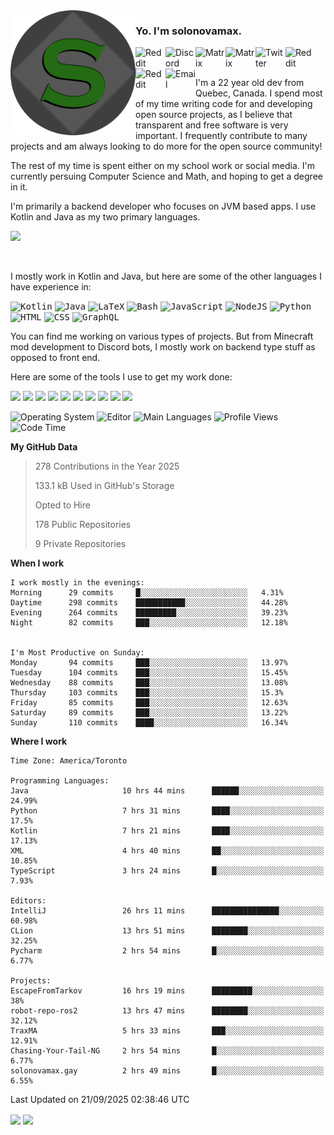 <img align="left" alt="Avatar" width="200px" src="https://raw.githubusercontent.com/solonovamax/solonovamax/main/solonovamax-circle.png" />

### Yo. I'm solonovamax.

<a href="https://gitlab.com/solonovamax">
    <img align="left" alt="Reddit" width="48px" src="https://img.icons8.com/color/2x/gitlab.png">
</a>

<a href="https://discord.solonovamax.gay">
    <img align="left" alt="Discord" width="48px" src="https://img.icons8.com/color/2x/discord-logo.png">
</a>

<a href="https://matrix.to/#/@solonovamax:matrix.org?#gh-light-mode-only">
    <img align="left" alt="Matrix" width="48px" src="https://img.icons8.com/000000/material/2x/matrix-logo.png">
</a>
<a href="https://matrix.to/#/@solonovamax:matrix.org?#gh-dark-mode-only">
    <img align="left" alt="Matrix" width="48px" src="https://img.icons8.com/FFFFFF/material/2x/matrix-logo.png">
</a>

<a href="https://twitter.com/solonovamax">
    <img align="left" alt="Twitter" width="48px" src="https://img.icons8.com/color/2x/twitter.png">
</a>

<!-- <a href="https://twitch.tv/solonovamax">
    <img align="left" alt="Twitch" width="48px" src="https://img.icons8.com/color/2x/twitch.png">
</a> -->

<a href="https://reddit.com/u/solonovamax">
    <img align="left" alt="Reddit" width="48px" src="https://img.icons8.com/color/2x/reddit.png">
</a>

<a href="https://www.youtube.com/channel/UCTxCeyGu41WfEBT8mXpjHMA">
    <img align="left" alt="Reddit" width="48px" src="https://img.icons8.com/color/2x/youtube.png">
</a>

<a href="mailto:solonovamax@12oclockpoint.com">
    <img align="left" alt="Email" width="48px" src="https://img.icons8.com/fluency/2x/mail.png">
</a>

<!-- <a href="https://open.spotify.com/user/solonovamax">
    <img align="left" alt="Spotify" width="48px" src="https://img.icons8.com/color/2x/spotify.png">
</a> -->

<br/>
<br/>

I'm a 22 year old dev from Quebec, Canada.
I spend most of my time writing code for and developing open source projects, as I believe that transparent and free software is very important.
I frequently contribute to many projects and am always looking to do more for the open source community!

The rest of my time is spent either on my school work or social media. I'm currently persuing Computer Science and Math, and hoping to get a degree in it.

I'm primarily a backend developer who focuses on JVM based apps. I use Kotlin and Java as my two primary languages.


<a href="https://github.com/ryo-ma/github-profile-trophy"><img src="https://github-profile-trophy.vercel.app/?username=solonovamax&margin-w=15&row=1"/></a> 

<br/>

I mostly work in Kotlin and Java, but here are some of the other languages I have experience in:

<kbd><img height="32" alt="Kotlin" src="https://img.icons8.com/color/1x/kotlin.png"></kbd>
<kbd><img height="32" alt="Java" src="https://img.icons8.com/color/1x/java-coffee-cup-logo.png"></kbd>
<kbd><img height="32" alt="LaTeX" src="https://img.icons8.com/color/1x/latex.png"></kbd>
<kbd><img height="32" alt="Bash" src="https://img.icons8.com/color/1x/console.png"></kbd>
<kbd><img height="32" alt="JavaScript" src="https://img.icons8.com/color/1x/javascript.png"></kbd>
<kbd><img height="32" alt="NodeJS" src="https://img.icons8.com/color/1x/nodejs.png"></kbd>
<kbd><img height="32" alt="Python" src="https://img.icons8.com/color/1x/python.png"></kbd>
<kbd><img height="32" alt="HTML" src="https://img.icons8.com/color/1x/html-5.png"></kbd>
<kbd><img height="32" alt="CSS" src="https://img.icons8.com/color/1x/css3.png"></kbd>
<kbd><img height="32" alt="GraphQL" src="https://img.icons8.com/color/1x/graphql.png"></kbd>

You can find me working on various types of projects.
But from Minecraft mod development to Discord bots, I mostly work on backend type stuff as opposed to front end.

Here are some of the tools I use to get my work done:

<kbd><img height="32" src="https://img.icons8.com/color/2x/intellij-idea.png"></kbd>
<kbd><img height="32" src="https://img.icons8.com/color/2x/linux.png"></kbd>
<kbd><img height="32" src="https://img.icons8.com/fluent/2x/console.png"></kbd>
<kbd><img height="32" src="https://img.icons8.com/color/2x/open-source.png"></kbd>
<kbd><img height="32" src="https://img.icons8.com/color/2x/git.png"></kbd>
<kbd><img height="32" src="https://img.icons8.com/color/2x/docker.png"></kbd>
<kbd><img height="32" src="https://img.icons8.com/color/2x/mongodb.png"></kbd>
<kbd><img height="32" src="https://img.icons8.com/color/2x/nginx.png"></kbd>
<a href="?#gh-light-mode-only"><kbd><img height="32" src="https://img.icons8.com/metro/2x/mysql.png"></kbd></a>
<a href="?#gh-dark-mode-only"><kbd><img height="32" src="https://img.icons8.com/FFFFFF/metro/2x/mysql.png"></kbd></a>

![Operating System](https://img.shields.io/badge/OS-Arch%20Linux-informational?style=for-the-badge&logo=Arch%20Linux&logoColor=white&color=007ec6)
![Editor](https://img.shields.io/badge/Editor-IntelliJ%20Idea-informational?style=for-the-badge&logo=IntelliJ%20Idea&logoColor=white&color=007ec6)
![Main Languages](https://img.shields.io/badge/Main%20Languages-Java%20%26%20Kotlin-informational?style=for-the-badge&logo=Java&logoColor=white&color=007ec6)
![Profile Views](https://komarev.com/ghpvc/?username=solonovamax&color=blue&style=for-the-badge)
![Code Time](https://img.shields.io/endpoint?url=https://wakapi.solonovamax.gay/api/compat/shields/v1/solonovamax/interval:all_time&label=Code%20Time&style=for-the-badge&color=blue)

<!--START_SECTION:waka-->
**My GitHub Data**

> 278 Contributions in the Year 2025
> 
> 133.1 kB Used in GitHub's Storage
> 
> Opted to Hire
> 
> 178 Public Repositories
> 
> 9 Private Repositories
> 
**When I work** 

```text
I work mostly in the evenings: 
Morning      29 commits     █░░░░░░░░░░░░░░░░░░░░░░░░   4.31% 
Daytime      298 commits    ███████████░░░░░░░░░░░░░░   44.28% 
Evening      264 commits    █████████░░░░░░░░░░░░░░░░   39.23% 
Night        82 commits     ███░░░░░░░░░░░░░░░░░░░░░░   12.18%


I'm Most Productive on Sunday: 
Monday       94 commits     ███░░░░░░░░░░░░░░░░░░░░░░   13.97% 
Tuesday      104 commits    ███░░░░░░░░░░░░░░░░░░░░░░   15.45% 
Wednesday    88 commits     ███░░░░░░░░░░░░░░░░░░░░░░   13.08% 
Thursday     103 commits    ███░░░░░░░░░░░░░░░░░░░░░░   15.3% 
Friday       85 commits     ███░░░░░░░░░░░░░░░░░░░░░░   12.63% 
Saturday     89 commits     ███░░░░░░░░░░░░░░░░░░░░░░   13.22% 
Sunday       110 commits    ████░░░░░░░░░░░░░░░░░░░░░   16.34%

```


**Where I work** 

```text
Time Zone: America/Toronto

Programming Languages: 
Java                     10 hrs 44 mins      ██████░░░░░░░░░░░░░░░░░░░   24.99% 
Python                   7 hrs 31 mins       ████░░░░░░░░░░░░░░░░░░░░░   17.5% 
Kotlin                   7 hrs 21 mins       ████░░░░░░░░░░░░░░░░░░░░░   17.13% 
XML                      4 hrs 40 mins       ██░░░░░░░░░░░░░░░░░░░░░░░   10.85% 
TypeScript               3 hrs 24 mins       █░░░░░░░░░░░░░░░░░░░░░░░░   7.93%

Editors: 
IntelliJ                 26 hrs 11 mins      ███████████████░░░░░░░░░░   60.98% 
CLion                    13 hrs 51 mins      ████████░░░░░░░░░░░░░░░░░   32.25% 
Pycharm                  2 hrs 54 mins       █░░░░░░░░░░░░░░░░░░░░░░░░   6.77%

Projects: 
EscapeFromTarkov         16 hrs 19 mins      █████████░░░░░░░░░░░░░░░░   38% 
robot-repo-ros2          13 hrs 47 mins      ████████░░░░░░░░░░░░░░░░░   32.12% 
TraxMA                   5 hrs 33 mins       ███░░░░░░░░░░░░░░░░░░░░░░   12.91% 
Chasing-Your-Tail-NG     2 hrs 54 mins       █░░░░░░░░░░░░░░░░░░░░░░░░   6.77% 
solonovamax.gay          2 hrs 49 mins       █░░░░░░░░░░░░░░░░░░░░░░░░   6.55%

```


 Last Updated on 21/09/2025 02:38:46 UTC
<!--END_SECTION:waka-->

<div style="white-space:nowrap;width:100%;position: relative;display: inline-block">
<img align="center" src="https://github-readme-stats.vercel.app/api?username=solonovamax&custom_title=solonovamax%27s%20Github%20Stats&langs_count=5&include_all_commits=true&count_private=true&show_icons=true&theme=github_dark"/>
<img align="center" src="https://github-readme-stats.vercel.app/api/wakatime?api_domain=wakapi.dev&username=solonovamax&range=last_30_days&custom_title=solonovamax%27s+Primary+Languages+%28Last+Month%29&langs_count=10&show_icons=true&theme=github_dark"/>
</div>
